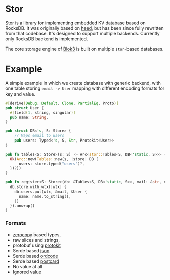 # Stor
Stor is a library for implementing embedded KV database based on RocksDB. It was originally based on [heed](https://github.com/meilisearch/heed), 
but has been since fully rewritten from that codebase. It's designed to support multiple backends. Currently only RocksDB backend is implemented. 

The core storage engine of [Blok3](https://blok3.io) is built on multiple `stor`-based databases.

# Example
A simple example in which we create database with generic backend, with one table storing `email -> User` mapping with different encoding formats for 
key and value.
```rust
#[derive(Debug, Default, Clone, PartialEq, Proto)]
pub struct User {
  #[field(1, string, singular)]
  pub name: String,
}

pub struct DB<'s, S: Store> {
    // Maps email to users
    pub users: Typed<'s, S, Str, Protokit<User>>
}

pub fn tables<S: Store>(s: S) -> Arc<stor::Tables<S, DB<'static, S>>> {
  Ok(Arc::new(Tables::new(s, |store| DB {
      users: store.typed("users")?,
  })?))
}

pub fn register<S: Store>(db: &Tables<S, DB<'static, S>>, mail: &str, name: &str) {
  db.store.with_wtx(|wtx| {
    db.users.put(wtx, &mail, &User {
      name: name.to_string(),
    })
  }).unwrap()
}
```

### Formats
- [zerocopy](https://docs.rs/zerocopy/latest/zerocopy/) based types,
- raw slices and strings,
- protobuf using [protokit](https://github.com/semtexzv/protokit)
- Serde based [json](https://github.com/serde-rs/json)
- Serde based [ordcode](https://github.com/pantonov/ordcode)
- Serde based [postcard](https://github.com/jamesmunns/postcard)
- No value at all
- Ignored value

